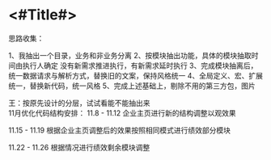 #  <#Title#>

思路收集：

  1、我抽出一个目录，业务和非业务分离
  2、按模块抽出功能，具体的模块抽取时间由执行人确定
        没有新需求推进执行，有新需求延时执行
  3、完成模块抽离后，统一数据请求与解析方式，替换旧的文案，保持风格统一
  4、全局定义、宏、扩展统一，替换新代码，统一风格
  5、完成上述基础上，剔除不用的第三方包，图片

王：按原先设计的分层，试试看能不能抽出来  
11月优化代码结构安排：
11.8 - 11.12 
企业主页进行新的结构调整以观效果

11.15 - 11.19
根据企业主页调整后的效果按照相同模式进行绩效部分模块

11.22 - 11.26
根据情况进行绩效剩余模块调整
